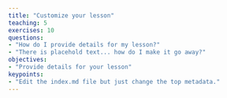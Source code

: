 ```yaml
---
title: "Customize your lesson"
teaching: 5
exercises: 10
questions:
- "How do I provide details for my lesson?"
- "There is placehold text... how do I make it go away?"
objectives:
- "Provide details for your lesson"
keypoints:
- "Edit the index.md file but just change the top metadata."
---
```

